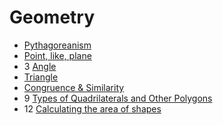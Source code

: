 ﻿# Geometry

- [Pythagoreanism](pythagoreanism)
- [Point, like, plane](point-line-plane)
- 3 [Angle](angle)
- [Triangle](triangle)
- [Congruence & Similarity](congruence-and-similarity)
- 9 [Types of Quadrilaterals and Other Polygons](quadrilaterals-polygons)
- 12 [Calculating the area of shapes](calculating-the-area-of-shapes)